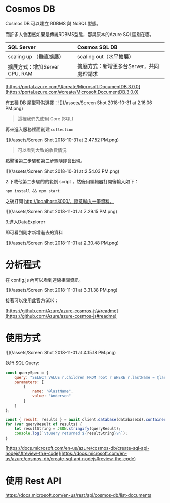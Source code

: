 # Cosmos DB

Cosmos DB 可以建立 RDBMS 與 NoSQL型態。

而許多人會困惑如果是傳統RDBMS型態，那與原本的Azure SQL區別在哪。

| SQL Server | Cosmos SQL DB |
| :--- | :--- |
| scaling up （垂直擴展） | scaling out（水平擴展） |
| 擴展方式：增加Server CPU, RAM | 擴展方式：新增更多台Server，共同處理請求 |

[https://portal.azure.com/\#create/Microsoft.DocumentDB.3.0.0](https://portal.azure.com/#create/Microsoft.DocumentDB.3.0.0)

有五種 DB 類型可供選擇：![](/assets/Screen Shot 2018-10-31 at 2.16.06 PM.png)

> 這裡我們先使用 Core \(SQL\)

再來進入服務裡面創建 `collection`

![](/assets/Screen Shot 2018-10-31 at 2.47.52 PM.png)

> 可以看到大致的收費情況

點擊後第二步驟和第三步驟隨即會出現。

![](/assets/Screen Shot 2018-10-31 at 2.54.03 PM.png)

2.下載他第二步驟的的範例 script ，然後用編輯器打開後輸入如下：

```
npm install && npm start
```

之後打開 [http://localhost:3000/，隨意輸入一筆資料。](http://localhost:3000/，隨意輸入一筆資料。)

![](/assets/Screen Shot 2018-11-01 at 2.29.15 PM.png)

3.進入DataExplorer

即可看到剛才新增進去的資料

![](/assets/Screen Shot 2018-11-01 at 2.30.48 PM.png)

# 分析程式

在 config.js 內可以看到連線相關資訊。

![](/assets/Screen Shot 2018-11-01 at 3.31.38 PM.png)

接著可以使用此官方SDK：

[https://github.com/Azure/azure-cosmos-js\#readme](https://github.com/Azure/azure-cosmos-js#readme)

# 使用方式

![](/assets/Screen Shot 2018-11-01 at 4.15.18 PM.png)

執行 SQL Query:

```js
const querySpec = {
    query: "SELECT VALUE r.children FROM root r WHERE r.lastName = @lastName",
    parameters: [
        {
            name: "@lastName",
            value: "Andersen"
        }
    ]
};

const { result: results } = await client.database(databaseId).container(containerId).items.query(querySpec).toArray();
for (var queryResult of results) {
    let resultString = JSON.stringify(queryResult);
    console.log(`\tQuery returned ${resultString}\n`);
}
```

[https://docs.microsoft.com/en-us/azure/cosmos-db/create-sql-api-nodejs\#review-the-code](https://docs.microsoft.com/en-us/azure/cosmos-db/create-sql-api-nodejs#review-the-code)



# 使用 Rest API

https://docs.microsoft.com/en-us/rest/api/cosmos-db/list-documents



